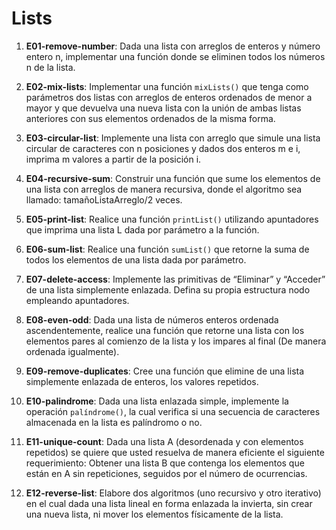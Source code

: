 # Lists

1) **E01-remove-number**: Dada una lista con arreglos de enteros y número entero n, implementar una función donde se eliminen todos los números n de la lista.

2) **E02-mix-lists**: Implementar una función `mixLists()` que tenga como parámetros dos listas con arreglos de enteros ordenados de menor a mayor y que devuelva una nueva lista con la unión de ambas listas anteriores con sus elementos ordenados de la misma forma.

3) **E03-circular-list**: Implemente una lista con arreglo que simule una lista circular de caracteres con n posiciones y dados dos enteros m e i, imprima m valores a partir de la posición i.

4) **E04-recursive-sum**: Construir una función que sume los elementos de una lista con arreglos de manera recursiva, donde el algoritmo sea llamado: tamañoListaArreglo/2 veces.

5) **E05-print-list**: Realice una función `printList()` utilizando apuntadores que imprima una lista L dada por parámetro a la función.

6) **E06-sum-list**: Realice una función `sumList()` que retorne la suma de todos los elementos de una lista dada por parámetro.

7) **E07-delete-access**: Implemente las primitivas de “Eliminar” y “Acceder” de una lista simplemente enlazada. Defina su propia estructura nodo empleando apuntadores.

8) **E08-even-odd**: Dada una lista de números enteros ordenada ascendentemente, realice una función que retorne una lista con los elementos pares al comienzo de la lista y los impares al final (De manera ordenada igualmente).

9) **E09-remove-duplicates**: Cree una función que elimine de una lista simplemente enlazada de enteros, los valores repetidos.

10) **E10-palindrome**: Dada una lista enlazada simple, implemente la operación `palíndrome()`, la cual verifica si una secuencia de caracteres almacenada en la lista es palíndromo o no.

11) **E11-unique-count**: Dada una lista A (desordenada y con elementos repetidos) se quiere que usted resuelva de manera eficiente el siguiente requerimiento: Obtener una lista B que contenga los elementos que están en A sin repeticiones, seguidos por el número de ocurrencias.

12) **E12-reverse-list**: Elabore dos algoritmos (uno recursivo y otro iterativo) en el cual dada una lista lineal en forma enlazada la invierta, sin crear una nueva lista, ni mover los elementos físicamente de la lista.
